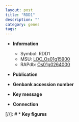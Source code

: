 ```yaml
---
layout: post
title: "RDD1"
description: ""
category: genes
tags: 
---
```


* **Information**  
    + Symbol: RDD1  
    + MSU: [LOC_Os01g15900](http://rice.uga.edu/cgi-bin/ORF_infopage.cgi?orf=LOC_Os01g15900)  
    + RAPdb: [Os01g0264000](http://rapdb.dna.affrc.go.jp/viewer/gbrowse_details/irgsp1?name=Os01g0264000)  

* **Publication**  

* **Genbank accession number**  

* **Key message**  

* **Connection**  

[//]: # * **Key figures**  


